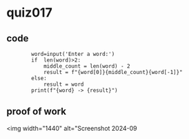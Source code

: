 #  quiz017
## code
            word=input('Enter a word:')
            if  len(word)>2:
                middle_count = len(word) - 2
                result = f"{word[0]}{middle_count}{word[-1]}"
            else:
                result = word
            print(f"{word} -> {result}")

## proof of work
<img width="1440" alt="Screenshot 2024-09
